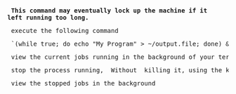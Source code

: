 **<pre> This command may eventually lock up the machine if it left running too long.</pre>**

<pre> execute the following command</pre>

<pre> `(while true; do echo "My Program" > ~/output.file; done) &`{{execute}} </pre>

<pre> view the current jobs running in the background of your terminal </pre>

<pre> stop the process running, _Without_ killing it, using the kill command </pre>

<pre> view the stopped jobs in the background </pre>
